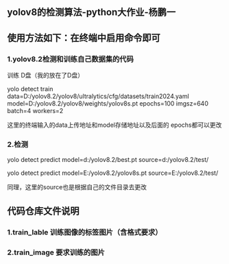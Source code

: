 ## yolov8的检测算法-python大作业-杨鹏一
## 使用方法如下：在终端中启用命令即可
### 1.yolov8.2检测和训练自己数据集的代码
训练    D盘（我的放在了D盘）

yolo detect train data=D:/yolov8.2/yolov8/ultralytics/cfg/datasets/train2024.yaml   model=D:/yolov8.2/yolov8/weights/yolov8s.pt  epochs=100  imgsz=640 batch=4 workers=2

这里的终端输入的data上传地址和model存储地址以及后面的 epochs都可以更改
### 2.检测
yolo detect predict model=d:/yolov8.2/best.pt       source=d:/yolov8.2/test/

yolo detect predict model=E:/yolov8.2/yolov8s.pt       source=E:/yolov8.2/test/

同理，这里的source也是根据自己的文件目录去更改
## 代码仓库文件说明
### 1.train_lable 训练图像的标签图片（含格式要求）
### 2.train_image 要求训练的图片
